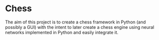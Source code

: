 # Chess
The aim of this project is to create a chess framework in Python (and possibly a GUI) with the intent to later create a chess engine using neural networks implemented in Python and easily integrate it.
